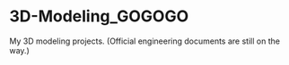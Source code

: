 # 3D-Modeling_GOGOGO
My 3D modeling projects.
(Official engineering documents are still on the way.)
